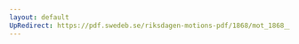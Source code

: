 ```yaml
---
layout: default
UpRedirect: https://pdf.swedeb.se/riksdagen-motions-pdf/1868/mot_1868__ak__00085.pdf
---
```

